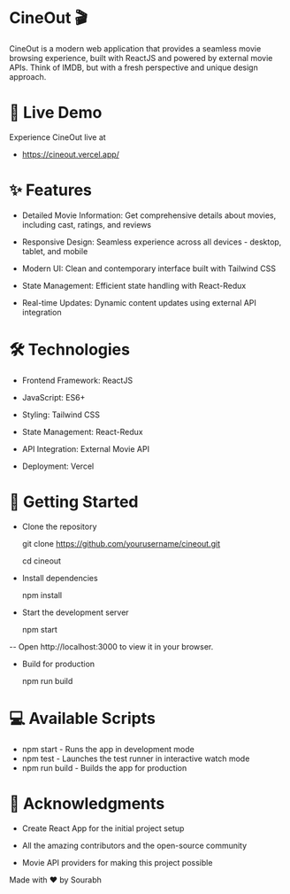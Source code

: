 # CineOut 🎬


CineOut is a modern web application that provides a seamless movie browsing experience, built with ReactJS and powered by external movie APIs. Think of IMDB, but with a fresh perspective and unique design approach.

# 🌟 Live Demo
Experience CineOut live at

- https://cineout.vercel.app/

# ✨ Features

- Detailed Movie Information: Get comprehensive details about movies, including cast, ratings, and reviews

- Responsive Design: Seamless experience across all devices - desktop, tablet, and mobile

- Modern UI: Clean and contemporary interface built with Tailwind CSS

- State Management: Efficient state handling with React-Redux

- Real-time Updates: Dynamic content updates using external API integration


# 🛠️ Technologies

- Frontend Framework: ReactJS

- JavaScript: ES6+

- Styling: Tailwind CSS

- State Management: React-Redux

- API Integration: External Movie API

- Deployment: Vercel


# 🚀 Getting Started

- Clone the repository

  git clone https://github.com/yourusername/cineout.git

  cd cineout

- Install dependencies

  npm install

- Start the development server

  npm start

-- Open http://localhost:3000 to view it in your browser.

- Build for production

  npm run build


# 💻 Available Scripts

- npm start - Runs the app in development mode
- npm test - Launches the test runner in interactive watch mode
- npm run build - Builds the app for production

# 👏 Acknowledgments

- Create React App for the initial project setup

- All the amazing contributors and the open-source community

- Movie API providers for making this project possible




Made with ❤️ by Sourabh
